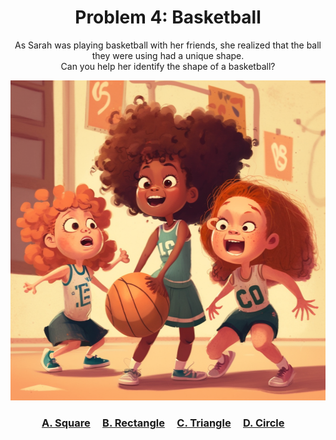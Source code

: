 <h1 align="center">
Problem 4: Basketball
</h1>

<p align="center">
As Sarah was playing basketball with her friends, she realized that the ball they were using had a unique shape.<br/>Can you help her identify the shape of a basketball?
</p>

<p align="center">
<img src="ball.png" height="512"/>
</p>

<h3 align="center"><span><a href="https://raw.githubusercontent.com/rain1024/math/main/assets/lose0.png">A. Square</a></span>&nbsp;&nbsp;&nbsp;&nbsp;
<span><a href="https://raw.githubusercontent.com/rain1024/math/main/assets/lose0.png">B. Rectangle</a></span>&nbsp;&nbsp;&nbsp;&nbsp;
<span><a href="https://raw.githubusercontent.com/rain1024/math/main/assets/lose0.png">C. Triangle</a></span>&nbsp;&nbsp;&nbsp;&nbsp;
<span><a href="https://raw.githubusercontent.com/rain1024/math/main/assets/win0.png">D. Circle</a></span>&nbsp;&nbsp;&nbsp;&nbsp;
</h3>
